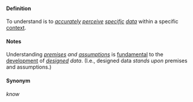 #### Definition

To understand is to *[accurately](https://github.com/gcassel/Modular-Organization-Terminology/blob/master/terms/accuracy.md) [perceive](https://github.com/gcassel/Modular-Organization-Terminology/blob/master/terms/perceive.md) [specific](https://github.com/gcassel/Modular-Organizing-Terminology/tree/master/terms/specific.md) [data](https://github.com/gcassel/Modular-Organization-Terminology/blob/master/terms/data.md)* within a specific [context](https://github.com/gcassel/Modular-Organizing-Terminology/blob/master/terms/context.md).

#### Notes

Understanding *[premises](https://github.com/gcassel/Modular-Organization-Terminology/blob/master/terms/premise.md) and [assumptions](https://github.com/gcassel/Modular-Organization-Terminology/blob/master/terms/assume.md)* is [fundamental](https://github.com/gcassel/Modular-Organization-Terminology/blob/master/terms/base.md) to the [development](https://github.com/gcassel/Modular-Organization-Terminology/blob/master/terms/develop.md) of *[designed](https://github.com/gcassel/Modular-Organization-Terminology/blob/master/terms/design.md) data*.  (I.e., designed data *stands upon* premises and assumptions.)

#### Synonym

*know*
